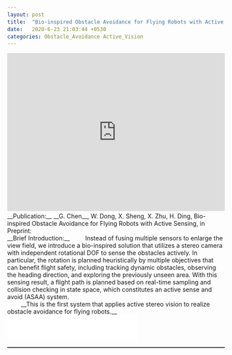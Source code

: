 ```yaml
---  
layout: post  
title:  "Bio-inspired Obstacle Avoidance for Flying Robots with Active Sensing"  
date:   2020-6-23 21:03:44 +0530  
categories: Obstacle_Avoidance Active_Vision 
---   
```

<center>
	<iframe width="100%" height="366" src="https://www.youtube.com/embed/nkbnfcaqJ0g" frameborder="0" allow="accelerometer; autoplay; clipboard-write; encrypted-media; gyroscope; picture-in-picture" allowfullscreen></iframe>
</center>  
<!-- <img style="float: right;" src="/assets/head_quad.jpg" width="30%">  -->  
<!-- <iframe src="http://www.fufuok.com/" id="iframepage" name="iframepage" frameBorder=0 scrolling=no width="100%" onLoad="iFrameHeight()" ></iframe> -->
__Publication:__  
__G. Chen__, W. Dong, X. Sheng, X. Zhu, H. Ding, Bio-inspired Obstacle Avoidance for Flying Robots with Active Sensing, in Preprint: <https://arxiv.org/abs/2010.04977> <br>
__Brief Introduction:__   
&ensp;&ensp;&ensp;&ensp; Instead of fusing multiple sensors to enlarge the view field, we introduce a bio-inspired solution that utilizes a stereo camera with independent rotational DOF to sense the obstacles actively. In particular, the rotation is planned heuristically by multiple objectives that can benefit flight safety, including tracking dynamic obstacles, observing the heading direction, and exploring the previously unseen area. With this sensing result, a flight path is planned based on real-time sampling and collision checking in state space, which constitutes an active sense and avoid (ASAA) system. <br>
&ensp;&ensp;&ensp;&ensp; __This is the first system that applies active stereo vision to realize obstacle avoidance for flying robots.__ <br>
<img src="/assets/white.png" width="60%">   
<hr style="height:1px;border:none;border-top:1px solid #555555;" />   

   
 
